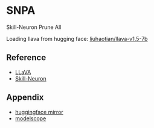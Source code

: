# SNPA

Skill-Neuron Prune All


Loading llava from hugging face: [liuhaotian/llava-v1.5-7b](https://huggingface.co/liuhaotian/llava-v1.5-7b)

## Reference

- [LLaVA](https://github.com/ZacBi/SNPA)
- [Skill-Neuron](https://github.com/THU-KEG/Skill-Neuron)

## Appendix

- [huggingface mirror](https://hf-mirror.com/)
- [modelscope](https://modelscope.cn/models)
